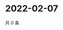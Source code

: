 # 2022-02-07

共 0 条

<!-- BEGIN WEIBO -->
<!-- 最后更新时间 Mon Feb 07 2022 15:11:10 GMT+0800 (China Standard Time) -->

<!-- END WEIBO -->
